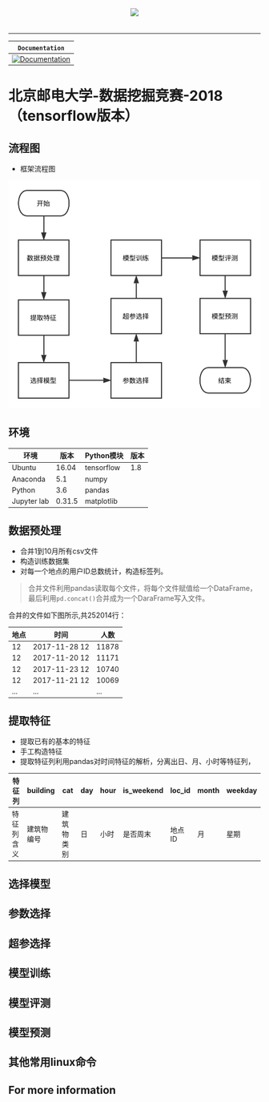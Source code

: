 <div align="center">
  <img src="https://www.tensorflow.org/images/tf_logo_transp.png"><br><br>
</div>

-----------------


| **`Documentation`** |
|-----------------|
| [![Documentation](https://img.shields.io/badge/api-reference-blue.svg)](https://www.bipt.edu.cn/) |


# 北京邮电大学-数据挖掘竞赛-2018（tensorflow版本）
## 流程图

- 框架流程图

![流程图](picture/流程图.svg)

## 环境

| 环境      | 版本 | Python模块    | 版本 |
| ---    | ---    | ---      | --- |
| Ubuntu | 16.04  | tensorflow | 1.8 |
| Anaconda | 5.1 | numpy|
| Python | 3.6 | pandas|
| Jupyter lab | 0.31.5 | matplotlib|

## 数据预处理

- 合并1到10月所有csv文件
- 构造训练数据集
- 对每一个地点的用户ID总数统计，构造标签列。

> 合并文件利用pandas读取每个文件，将每个文件赋值给一个DataFrame，最后利用`pd.concat()`合并成为一个DaraFrame写入文件。

合并的文件如下图所示,共252014行：

|地点|时间|人数|
|-|-|-|
|12|2017-11-28 12|11878|
|12|2017-11-20 12|11171|
|12|2017-11-23 12|10740|
|12|2017-11-21 12|10069|
|...|...|...|

## 提取特征

- 提取已有的基本的特征
- 手工构造特征
- 提取特征列利用pandas对时间特征的解析，分离出日、月、小时等特征列，

| 特征列 |building|cat|day|hour|is_weekend|	loc_id|	month|weekday|
| - | - | - | - | - | - | - | - | - |
|特征列含义|建筑物编号|建筑物类别|日|小时|是否周末|地点ID|月|星期|

## 选择模型
## 参数选择
## 超参选择
## 模型训练
## 模型评测
## 模型预测
## 其他常用linux命令
## For more information
